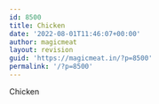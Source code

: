 ```yaml
---
id: 8500
title: Chicken
date: '2022-08-01T11:46:07+00:00'
author: magicmeat
layout: revision
guid: 'https://magicmeat.in/?p=8500'
permalink: '/?p=8500'
---
```


Chicken